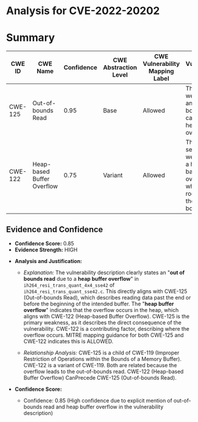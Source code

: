 # Analysis for CVE-2022-20202

# Summary
| CWE ID | CWE Name | Confidence | CWE Abstraction Level | CWE Vulnerability Mapping Label | CWE-Vulnerability Mapping Notes |
|---|---|---|---|---|---|
| CWE-125 | Out-of-bounds Read | 0.95 | Base | Allowed | The primary weakness is an out-of-bounds read, caused by a heap buffer overflow. |
| CWE-122 | Heap-based Buffer Overflow | 0.75 | Variant | Allowed | The secondary weakness is a heap-based buffer overflow, which is the root cause of the out-of-bounds read. |

## Evidence and Confidence

*   **Confidence Score:** 0.85
*   **Evidence Strength:** HIGH

- **Analysis and Justification:**  
  - *Explanation:* The vulnerability description clearly states an "**out of bounds read** due to a **heap buffer overflow**" in `ih264_resi_trans_quant_4x4_sse42` of `ih264_resi_trans_quant_sse42.c`. This directly aligns with CWE-125 (Out-of-bounds Read), which describes reading data past the end or before the beginning of the intended buffer. The "**heap buffer overflow**" indicates that the overflow occurs in the heap, which aligns with CWE-122 (Heap-based Buffer Overflow). CWE-125 is the primary weakness, as it describes the direct consequence of the vulnerability. CWE-122 is a contributing factor, describing where the overflow occurs. MITRE mapping guidance for both CWE-125 and CWE-122 indicates this is ALLOWED.

  - *Relationship Analysis:* CWE-125 is a child of CWE-119 (Improper Restriction of Operations within the Bounds of a Memory Buffer). CWE-122 is a variant of CWE-119. Both are related because the overflow leads to the out-of-bounds read. CWE-122 (Heap-based Buffer Overflow) CanPrecede CWE-125 (Out-of-bounds Read).

- **Confidence Score:**  
  - Confidence: 0.85 (High confidence due to explicit mention of out-of-bounds read and heap buffer overflow in the vulnerability description)